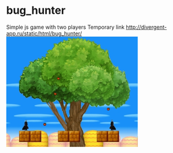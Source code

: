 # bug_hunter
Simple js game with two players
Temporary link
http://divergent-app.ru/static/html/bug_hunter/
![](https://github.com/submaps/bug_hunter/blob/master/bug_hunter.jpg)
